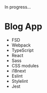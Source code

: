In progress...

# Blog App

<ul>
  <li>FSD</li>
  <li>Webpack</li>
  <li>TypeScript</li>
  <li>React</li>
  <li>Sass</li>
  <li>CSS modules</li>
  <li>i18next</li>
  <li>Eslint</li>
  <li>Stylelint</li>
  <li>Jest</li>
</ul>
